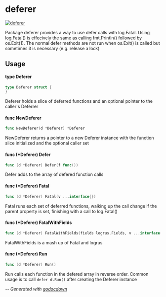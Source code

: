 # deferer

[![deferer](https://godoc.org/github.com/mistifyio/lochness/pkg/deferer?status.png)](https://godoc.org/github.com/mistifyio/lochness/pkg/deferer)

Package deferer provides a way to use defer calls with log.Fatal. Using
log.Fatal() is effecively the same as calling fmt.Println() followed by
os.Exit(1). The normal defer methods are not run when os.Exit() is called but
sometimes it is necessary (e.g. release a lock)
## Usage

#### type Deferer

```go
type Deferer struct {
}
```

Deferer holds a slice of deferred functions and an optional pointer to the
caller's Deferrer

#### func  NewDeferer

```go
func NewDeferer(d *Deferer) *Deferer
```
NewDeferer returns a pointer to a new Deferer instance with the function slice
initialized and the optional caller set

#### func (*Deferer) Defer

```go
func (d *Deferer) Defer(f func())
```
Defer adds to the array of defered function calls

#### func (*Deferer) Fatal

```go
func (d *Deferer) Fatal(v ...interface{})
```
Fatal runs each set of deferred functions, walking up the call change if the
parent property is set, finishing with a call to log.Fatal()

#### func (*Deferer) FatalWithFields

```go
func (d *Deferer) FatalWithFields(fields logrus.Fields, v ...interface{})
```
FatalWithFields is a mash up of Fatal and logrus

#### func (*Deferer) Run

```go
func (d *Deferer) Run()
```
Run calls each function in the defered array in reverse order. Common usage is
to call `defer d.Run()` after creating the Deferer instance

--
*Generated with [godocdown](https://github.com/robertkrimen/godocdown)*
